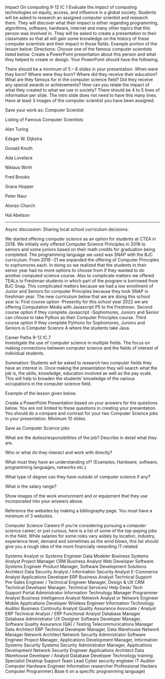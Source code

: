 Impact On computing
9-12 IC 1  Evaluate the impact of computing technologies on equity, access, and influence in a global society.
Students will be asked to research an assigned computer scientist and research them. They will discover what their impact is either regarding programming, algorithms, software, hardware, internet and many other topics that this person was involved in. They will be asked to create a presentation to their classmates so that all will gain some knowledge on the history of these computer scientists and their impact in those fields.
Example portion of the lesson  below:
Directions: Choose one of the famous computer scientists listed below. Create a PowerPoint presentation about this person and what they helped to create or design. Your PowerPoint should have the following.

There should be a minimum of 5 – 8 slides in your presentation.
When were they born? Where were they born?
Where did they receive their education?
What are they famous for in the computer science field?
Did they receive any special awards or achievements? 
How can you relate the impact of what they created to what we use in society?
There should be 4 to 5 lines of information per slide. The intro slide does not need to have this many lines.
Have at least 3 images of the computer scientist you have been assigned.

 
Save your work as: Computer Scientist

Listing of Famous Computer Scientists


Alan Turing


Edsger W. Dijkstra


Donald Knuth


Ada Lovelace


Niklaus Wirth


Fred Brooks


Grace Hopper


Peter Naur


Alonzo Church


Hal Abelson






**************************************************************************************************
Async discussion:
Sharing local school curriculum decisions.

We started offering computer science as an option for students at CTEA  in 2018. We initially only offered Computer Science Principles in 2018 to seniors and some juniors based on their math credits for graduation being completed. The programming language we used was SNAP with the BJC curriculum.
From 2019 -21 we expanded the offering of Computer Principles to sophomores each. In doing so we realized that the students in their senior year had no more options to choose from if they wanted to do another computed science course. Also to complicate matters we offered TEALs to Freshman students in which part of the program is borrowed from BJC Snap. This complicated matters because we had a low enrollment of Junior and Seniors for computer Principles  because they took SNAP in freshman year.
The new curriculum below that we are doing this school year is:
First course option -Presently for this school year 2022 we are offering Computation Media with Javascript P5 to the Freshman.
Second course option if they complete Javascript -Sophomores, Juniors and Senior can choose to take Python as their Computer Principles course.
Third course option if they complete Pythons  for Sophomores, Juniors and Seniors is Computer Science A where the students take Java.




Career Paths 9-12 IC.7  
Investigate the use of computer science in multiple fields. The focus on making connections between computer science and the fields of interest of individual students.

Summation: Students will be asked to research two computer fields they have an interest in. Once making the presentation they will search what the job is, the skills, knowledge, education involved as well as the pay scale. This will help to broaden the students’ knowledge of the various occupations in the computer science field.

Example of the lesson given below.

Create a PowerPoint Presentation based on your answers for the questions below. You are not limited to these questions in creating your presentation. You should do a compare and contrast for your two Computer Science jobs in your presentation.
Minimum 10 slides. 

Save as Computer Science jobs

What are the duties/responsibilities of the job? Describe in detail what they are.

Who or what do they interact and work with directly?

What must they have an understanding of?  (Examples; Hardware, software, programming languages, networks etc.)

What type of degree can they have outside of computer science if any?

What is the salary range?

Show images of the work environment and or equipment that they use incorporated into your answers above.

Reference the websites by making a bibliography page. You must have a minimum of 3 websites.


Computer Science Careers
If you’re considering pursuing a computer science career, or just curious, here is a list of some of the top-paying jobs in the field. While salaries for some roles vary widely by location, industry, experience level, demand and sometimes as the wind blows, this list should give you a rough idea of the more financially rewarding IT-related

Systems Analyst or Systems Engineer
 Data Modeler
Business Systems Analyst
Project Manager
CRM Business Analyst
Web Developer
Software Systems Engineer
Product Manager, Software Development
Solutions Architect
Data Security Analyst / Information Security Analyst
E-Commerce Analyst
Applications Developer
ERP Business Analyst
Technical Support
Pre-Sales Engineer / Technical Engineer
Manager, Design & UX
CRM Technical Developer
Manager, Technical Services/ Help Desk/ Tech Support
Portal Administrator
Information Technology Manager
Programmer Analyst
Business Intelligence Analyst
Network Analyst or Network Engineer
Mobile Applications Developer
Wireless Engineer
Information Technology Auditor
Business Continuity Analyst
Quality Assurance Associate / Analyst
ERP Technical Analyst / ERP Functional Analyst
Database Manager
Database Administrator
UX Designer
Software Developer
Manager, Software Quality Assurance (QA) / Testing
Telecommunications Manager
Data Architect
ERP Technical Developer
Manager, Data Warehouse
Network Manager
Network Architect
Network Security Administrator
Software Engineer
Project Manager, Applications Development
Manager, Information Systems Security
Systems Security Administrator
Manager, Applications Development
Network Security Engineer
Applications Architect
Data Warehouse Developer / Analyst
Database Developer
Technology training Specialist
Desktop Support Team Lead
Cyber security engineer
IT Auditor
Computer Hardware Engineer
Information researcher
Professional Hackers
Computer Programmer( Base it on a specific programming language)








